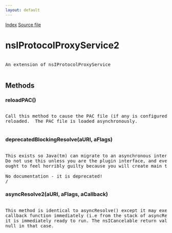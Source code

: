 ```yaml
---
layout: default
---
```

<div id='links'><a href="../index.html">Index</a>
<a href="http://dxr.mozilla.org/mozilla-central/source/netwerk/base/public/nsIProtocolProxyService2.idl">Source file</a>
</div>

# nsIProtocolProxyService2 #
<pre>  
An extension of nsIProtocolProxyService  
  
</pre>
## Methods ##

### reloadPAC() ###
<pre>  
Call this method to cause the PAC file (if any is configured) to be  
reloaded.  The PAC file is loaded asynchronously.  
  
</pre>
### deprecatedBlockingResolve(aURI, aFlags) ###
<pre>  
This exists so Java(tm) can migrate to an asynchronous interface.  
Do not use this unless you are the plugin interface, and even then you  
ought to feel horribly guilty because you will create main thread jank.  
  
No documentation - it is deprecated!  
/  
</pre>
### asyncResolve2(aURI, aFlags, aCallback) ###
<pre>  
This method is identical to asyncResolve() except it may execute the  
callback function immediately (i.e from the stack of asyncResolve2()) if  
it is immediately ready to run. The nsICancelable return value will be  
null in that case.  
  
</pre>